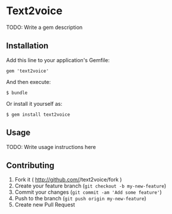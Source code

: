 # Text2voice

TODO: Write a gem description

## Installation

Add this line to your application's Gemfile:

    gem 'text2voice'

And then execute:

    $ bundle

Or install it yourself as:

    $ gem install text2voice

## Usage

TODO: Write usage instructions here

## Contributing

1. Fork it ( http://github.com/<my-github-username>/text2voice/fork )
2. Create your feature branch (`git checkout -b my-new-feature`)
3. Commit your changes (`git commit -am 'Add some feature'`)
4. Push to the branch (`git push origin my-new-feature`)
5. Create new Pull Request
